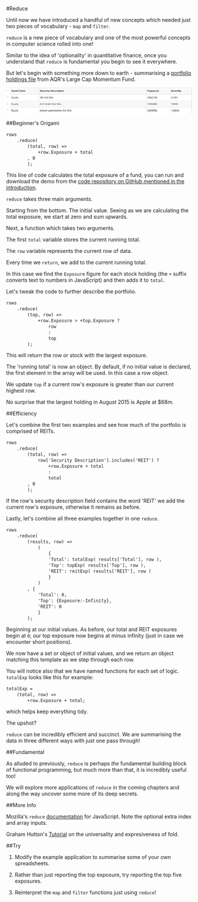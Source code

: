 #Reduce

Until now we have introduced a handful of new concepts which needed just two pieces of vocabulary - `map` and `filter`.

`reduce` is a new piece of vocabulary and one of the most powerful concepts in computer science rolled into one!

Similar to the idea of 'optionality' in quantitative finance, once you understand that `reduce` is fundamental you begin to see it everywhere.

But let's begin with something more down to earth - summarising a [portfolio holdings file](https://github.com/mmport80/JavascriptFinanceBook/blob/master/manuscript/code/chapter%2004%20-%20reduce/testDrop.csv) from AQR's Large Cap Momentum Fund.

![AQR Large Cap Momentum Fund Exposure](images/04_aqr_exposure.png)

##Beginner's Origami

~~~~~~~~
rows
 	.reduce(
  		(total, row) =>
            +row.Exposure + total
    	, 0
	    );
~~~~~~~~

This line of code calculates the total exposure of a fund, you can run and download the demo from the [code repository on GitHub mentioned in the introduction](https://github.com/mmport80/JavascriptFinanceBook/blob/master/manuscript/code/chapter%204%20-%20reduce/reduce.zip).

`reduce` takes three main arguments.

Starting from the bottom. The initial value. Seeing as we are calculating the total exposure, we start at zero and sum upwards.

Next, a function which takes two arguments.

The first `total` variable stores the current running total.

The `row` variable represents the current row of data.

Every time we `return`, we add to the current running total.

In this case we find the `Exposure` figure for each stock holding (the `+` suffix converts text to numbers in JavaScript) and then adds it to `total`.

Let's tweak the code to further describe the portfolio.

~~~~~~~~
rows
    .reduce(
    	(top, row) =>
            +row.Exposure > +top.Exposure ?
                row
                :
                top
        );
~~~~~~~~

This will return the row or stock with the largest exposure.

The 'running total' is now an object. By default, if no initial value is declared, the first element in the array will be used. In this case a row object.

We update `top` if a current row's exposure is greater than our current highest row.

No surprise that the largest holding in August 2015 is Apple at $68m.

##Efficiency

Let's combine the first two examples and see how much of the portfolio is comprised of REITs.

~~~~~~~~
rows
    .reduce(
        (total, row) =>
            row['Security Description'].includes('REIT') ?
                +row.Exposure + total
                :
                total
        , 0
        );
~~~~~~~~

If the row's security description field contains the word 'REIT' we add the current row's exposure, otherwise it remains as before.

Lastly, let's combine all three examples together in one `reduce`.

~~~~~~~~
rows
    .reduce(
        (results, row) => 
            (
                {
                'Total': totalExp( results['Total'], row ),
                'Top': topExp( results['Top'], row ),
                'REIT': reitExp( results['REIT'], row )
                }
            )
        , {   
            'Total': 0,
            'Top': {Exposure:-Infinity},
            'REIT': 0
            }
        );
~~~~~~~~

Beginning at our initial values. As before, our total and REIT exposures begin at `0`; our top exposure now begins at minus infinity (just in case we encounter short positions).

We now have a set or object of initial values, and we return an object matching this template as we step through each row.

You will notice also that we have named functions for each set of logic. `totalExp` looks like this for example:

~~~~~~~~
totalExp =
    (total, row) =>
	    +row.Exposure + total;
~~~~~~~~

which helps keep everything tidy.

The upshot?

`reduce` can be incredibly efficient and succinct. We are summarising the data in three different ways with just one pass through!

##Fundamental

As alluded to previously, `reduce` is perhaps *the* fundamental building block of functional programming, but much more than that, it is incredibly useful too!

We will explore more applications of `reduce` in the coming chapters and along the way uncover some more of its deep secrets.

##More Info

Mozilla's `reduce` [documentation](https://developer.mozilla.org/en-US/docs/Web/JavaScript/Reference/Global_Objects/Array/Reduce) for JavaScript. Note the optional extra index and array inputs.

Graham Hutton's [Tutorial](http://www.cs.nott.ac.uk/~pszgmh/fold.pdf) on the universality and expresiveness of fold.

##Try

1) Modify the example application to summarise some of your own spreadsheets.

2) Rather than just reporting the top exposure, try reporting the top five exposures.

3) Reinterpret the `map` and `filter` functions just using `reduce`!
